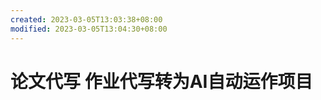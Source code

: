 ```yaml
---
created: 2023-03-05T13:03:38+08:00
modified: 2023-03-05T13:04:30+08:00
---
```


# 论文代写 作业代写转为AI自动运作项目

